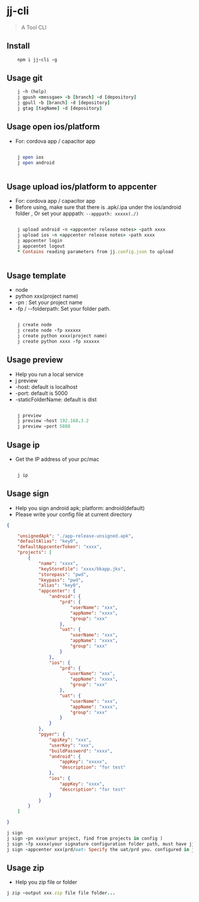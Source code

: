 # jj-cli

> A Tool CLI

## Install

```ruby
    npm i jj-cli -g
```

## Usage git 

```ruby
    j -h (help)
    j gpush <messgae> -b [branch] -d [depository]
    j gpull -b [branch] -d [depository]
    j gtag [tagName] -d [depository]
```

## Usage open ios/platform

* For: cordova app / capacitor app

```ruby

    j open ios
    j open android
    
```

## Usage upload ios/platform to appcenter

* For: cordova app / capacitor app
* Before using, make sure that there is .apk/.ipa under the ios/android folder , Or set your apppath: `--apppath: xxxxx(./)`

```ruby

    j upload android -n <appcenter release notes> -path xxxx
    j upload ios -n <appcenter release notes> -path xxxx
    j appcenter login
    j appcentet logout
    * Contains reading parameters from jj.config.json to upload 
    
```

## Usage template

* node
* python xxx(project name)
* -pn : Set your project name
* -fp / --folderpath: Set your folder path.
  

```ruby

    j create node 
    j create node -fp xxxxxx
    j create python xxxx(project name)
    j create python xxxx -fp xxxxxx
```

## Usage preview 

* Help you run a local service 
* j preview 
* -host:                default is localhost
* -port:                default is 5000
* -staticFolderName:    default is dist 

```ruby

    j preview
    j preview -host 192.168.3.2
    j preview -port 5888
```

## Usage ip

* Get the IP address of your pc/mac

```ruby

    j ip
```

## Usage sign

* Help you sign android apk; platform: android(default)
* Please write your config file at current directory

```json
{

    "unsignedApk": "./app-release-unsigned.apk",
    "defaultAlias": "key0",
    "defaultAppcenterToken": "xxxx",
    "projects": [
        {
            "name": "xxxx",
            "keyStoreFile": "xxxx/bkapp.jks",
            "storepass": "pwd",
            "keypass": "pwd",
            "alias": "key0",
            "appcenter": {
                "android": {
                    "prd": {
                        "userName": "xxx",
                        "appName": "xxxx",
                        "group": "xxx"
                    },
                    "uat": {
                        "userName": "xxx",
                        "appName": "xxxx",
                        "group": "xxx"
                    }
                },
                "ios": {
                    "prd": {
                       "userName": "xxx",
                        "appName": "xxxx",
                        "group": "xxx"
                    },
                    "uat": {
                        "userName": "xxx",
                        "appName": "xxxx",
                        "group": "xxx"
                    }
                }
            },
            "pgyer": {
                "apiKey": "xxx",
                "userKey": "xxx",
                "buildPassword": "xxxx",
                "android": {
                    "appKey": "xxxxx",
                    "description": "for test"
                },
                "ios": {
                    "appKey": "xxxx",
                    "description": "for test"
                }
            }
        }
    ]

}
```

```ruby
j sign
j sign -pn xxx(your project, find from projects in config )
j sign -fp xxxxx(your signature configuration folder path, must have jj.config.json, jks...)
j sign -appcenter xxx(prd/uat: Specify the uat/prd you. configured in jj.config.json )
```

## Usage zip
* Help you zip file or folder

```ruby
j zip -output xxx.zip file file folder...
```